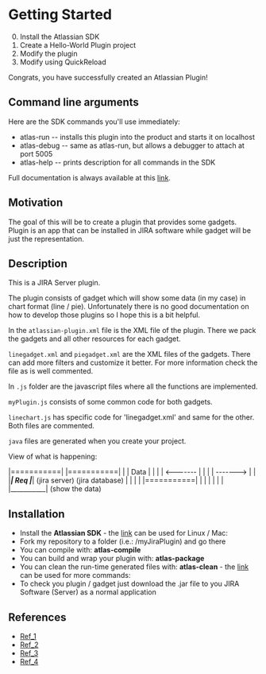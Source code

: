 # Getting Started

0. Install the Atlassian SDK
1. Create a Hello-World Plugin project
2. Modify the plugin
3. Modify using QuickReload
 
Congrats, you have successfully created an Atlassian Plugin!

## Command line arguments

Here are the SDK commands you'll use immediately:

* atlas-run   -- installs this plugin into the product and starts it on localhost
* atlas-debug -- same as atlas-run, but allows a debugger to attach at port 5005
* atlas-help  -- prints description for all commands in the SDK

Full documentation is always available at this [link](https://developer.atlassian.com/display/DOCS/Introduction+to+the+Atlassian+Plugin+SDK).

## Motivation

The goal of this will be to create a plugin that provides some gadgets. Plugin is an app that can be installed in JIRA software while gadget will be just the representation. 

## Description

This is a JIRA Server plugin.

The plugin consists of gadget which will show some data (in my case) in chart format (line / pie). Unfortunately there is no good documentation
on how to develop those plugins so I hope this is a bit helpful.

In the `atlassian-plugin.xml` file is the XML file of the plugin. There we pack the gadgets and all other resources for each gadget. 

`linegadget.xml` and `piegadget.xml` are the XML files of the gadgets. There can add more filters and customize it better. For more information check the file as is well commented.

In `.js` folder are the javascript files where all the functions are implemented. 

`myPlugin.js` consists of some common code for both gadgets.

`linechart.js` has specific code for 'linegadget.xml' and same for the other. Both files are commented.

`java` files are generated when you create your project.

View of what is happening:

|===========|                   |===========|
|           |       Data        |           |
|           |     <-------      |           |
|           |     ------->      |           |
|___________|       Req         |___________|
(jira server)                  (jira database)
      |
      |
      |
      |
|===========|
|           |
|           |
|           |
|___________|
(show the data)

## Installation

* Install the **Atlassian SDK** - the [link](https://developer.atlassian.com/server/framework/atlassian-sdk/install-the-atlassian-sdk-on-a-linux-or-mac-system/) can be used for Linux / Mac: 
* Fork my repository to a folder (i.e.: /myJiraPlugin) and go there
* You can compile with: **atlas-compile**
* You can build and wrap your plugin with: **atlas-package**
* You can clean the run-time generated files with: **atlas-clean** - the [link](https://developer.atlassian.com/server/framework/atlassian-sdk/automatic-plugin-reinstallation-with-quickreload/) can be used for more commands:
* To check you plugin / gadget just download the .jar file to you JIRA Software (Server) as a normal application
      
## References

* [Ref_1](https://developer.atlassian.com/server/framework/atlassian-sdk/create-a-helloworld-plugin-project/)
* [Ref_2](https://developer.atlassian.com/server/framework/atlassian-sdk/modify-the-plugin/)
* [Ref_3](https://developer.atlassian.com/server/framework/atlassian-sdk/modify-the-plugin-using-quickreload/)
* [Ref_4](https://community.atlassian.com/)

